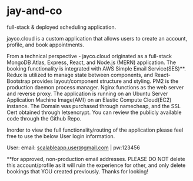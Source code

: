# jay-and-co
full-stack & deployed scheduling application.

jayco.cloud is a custom application that allows users to create an account, profile, and book appointments.

From a technical perspective - jayco.cloud originated as a full-stack MongoDB Atlas, Express, React, and Node.js (MERN) application. The booking functionality is integrated with AWS Simple Email Service(SES)**. Redux is utilized to manage state between components, and React-Bootstrap provides layout/component structure and styling. PM2 is the production daemon process manager. Nginx functions as the web server and reverse proxy. The application is running on an Ubuntu Server Application Machine Image(AMI) on an Elastic Compute Cloud(EC2) instance. The Domain was purchased through namecheap, and the SSL Cert obtained through letsencrypt. You can review the publicly available code through the Github Repo.

Inorder to view the full functionality/routing of the application please feel free to use the below User login information.

User: email: scalableapp.user@gmail.com | pw:123456

**for approved, non-production email addresses. 
PLEASE DO NOT delete this account/profile as it will ruin the experience for other, and only delete bookings that YOU created previously. Thanks for looking!
